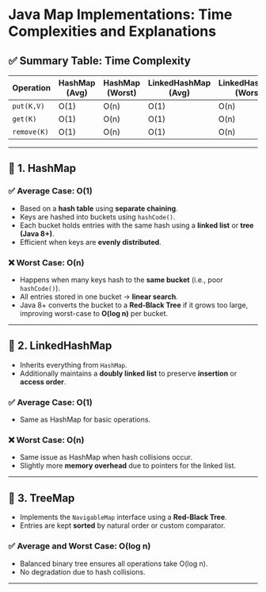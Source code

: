 # Java Map Implementations: Time Complexities and Explanations

## ✅ Summary Table: Time Complexity

| Operation     | HashMap (Avg) | HashMap (Worst) | LinkedHashMap (Avg) | LinkedHashMap (Worst) | TreeMap (Avg) | TreeMap (Worst) |
|---------------|----------------|------------------|-----------------------|-------------------------|----------------|------------------|
| `put(K,V)`    | O(1)           | O(n)             | O(1)                  | O(n)                    | O(log n)       | O(log n)         |
| `get(K)`      | O(1)           | O(n)             | O(1)                  | O(n)                    | O(log n)       | O(log n)         |
| `remove(K)`   | O(1)           | O(n)             | O(1)                  | O(n)                    | O(log n)       | O(log n)         |

---

## 📌 1. HashMap

### ✅ Average Case: O(1)
- Based on a **hash table** using **separate chaining**.
- Keys are hashed into buckets using `hashCode()`.
- Each bucket holds entries with the same hash using a **linked list** or **tree (Java 8+)**.
- Efficient when keys are **evenly distributed**.

### ❌ Worst Case: O(n)
- Happens when many keys hash to the **same bucket** (i.e., poor `hashCode()`).
- All entries stored in one bucket → **linear search**.
- Java 8+ converts the bucket to a **Red-Black Tree** if it grows too large, improving worst-case to **O(log n)** per bucket.

---

## 📌 2. LinkedHashMap

- Inherits everything from `HashMap`.
- Additionally maintains a **doubly linked list** to preserve **insertion** or **access order**.

### ✅ Average Case: O(1)
- Same as HashMap for basic operations.

### ❌ Worst Case: O(n)
- Same issue as HashMap when hash collisions occur.
- Slightly more **memory overhead** due to pointers for the linked list.

---

## 📌 3. TreeMap

- Implements the `NavigableMap` interface using a **Red-Black Tree**.
- Entries are kept **sorted** by natural order or custom comparator.

### ✅ Average and Worst Case: O(log n)
- Balanced binary tree ensures all operations take O(log n).
- No degradation due to hash collisions.

---
